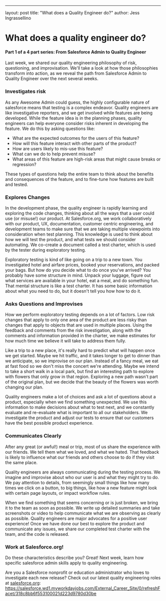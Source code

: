 ---
layout:   post
title:    "What does a Quality Engineer do?"
author: Jess Ingrassellino


# What does a quality engineer do? 

#### Part 1 of a 4 part series: From Salesforce Admin to Quality Engineer
 

Last week, we shared our quality engineering philosophy of risk, questioning, and improvisation. We'll take a look at how those philosophies transform into action, as we reveal the path from Salesforce Admin to Quality Engineer over the next several weeks. 


### Investigates risk 

 As any Awesome Admin could guess, the highly configurable nature of salesforce means that testing is a complex endeavor. Quality engineers are like investigative reporters, and we get involved while features are being developed. While the feature idea is in the planning phases, quality engineers can help everyone consider risks inherent in developing the feature. We do this by asking questions like:

* What are the expected outcomes for the users of this feature?
* How will this feature interact with other parts of the product?
* How are users likely to mis-use this feature?
* What can we do to help prevent misuse?
* What areas of this feature are high-risk areas that might cause breaks or regression?

These types of questions help the entire team to think about the benefits and consequences of the feature, and to fine-tune how features are built and tested.

### Explores Changes

In the development phase, the quality engineer is rapidly learning and exploring the code changes, thinking about all the ways that a user could use (or misuse!) our product. At Salesforce.org, we work collaboratively with our product, UX, documentation, customer centric engineering, and development teams to make sure that we are taking multiple viewpoints into consideration when test planning. This knowledge is used to think about how we will test the product, and what tests we should consider automating. We co-create a document called a test charter, which is used by the tester during exploratory testing. 

Exploratory testing is kind of like going on a trip to a new town. You investigated hotel and airfare prices, booked your reservations, and packed your bags. But how do you decide what to do once you've arrived? You probably have some structure in mind. Unpack your luggage, figure out what services are available in your hotel, eat a meal, and do something fun. That mental structure is like a test charter. It has some basic information about what you need to do, but it doesn't tell you how how to do it.

### Asks Questions and Improvises


How we perform exploratory testing depends on a lot of factors. Low risk changes that apply to only one area of the product are less risky than changes that apply to objects that are used in multiple places. Using the feedback and comments from the risk investigation, along with the comments and information provided in the charter, we make estimates for how much time we believe it will take to address them fully.

Like a trip to a new place, it's really hard to predict what will happen once we get started. Maybe we hit traffic, and it takes longer to get to dinner than we anticipate, so we improvise on our plan. Instead of a fancy meal, we eat at fast food so we don't miss the concert we're attending. Maybe we intend to take a short walk in a local park, but find an interesting path to explore with flowers that only grow in that region. Exploring a new path wasn't part of the original plan, but we decide that the beauty of the flowers was worth changing our plan.

Quality engineers make a lot of choices and ask a lot of questions about a product, especially when we find something unexpected. We use this information to make decisions about what to test next, and we constantly evaluate and re-evaluate what is important to all our stakeholders. We investigate the product and adjust our tests to ensure that our customers have the best possible product experience. 


### Communicates Clearly


After any great (or awful!) meal or trip, most of us share the experience with our friends. We tell them what we loved, and what we hated. That feedback is likely to influence what our friends and others choose to do if they visit the same place.

Quality engineers are always communicating during the testing process. We imagine and improvise about who our user is and what they might try to do. We pay attention to details, from seemingly small things like how many times we click on a button, to big things, like how a new feature might look with certain page layouts, or impact workflow rules. 

When we find something that seems concerning or is just broken, we bring it to the team as soon as possible. We write up detailed summaries and take screenshots or video to help communicate what we are observing as clearly as possible. Quality engineers are major advocates for a positive user experience! Once we have done our best to explore the product and communicate any issues, we share our completed test charter with the team, and the code is released.

### Work at Salesforce.org!

Do these characteristics describe you? Great! Next week, learn how specific salesforce admin skills apply to quality engineering.

Are you a Salesforce nonprofit or education administrator who loves to investigate each new release? Check out our latest quality engineering roles at [salesforce.org](http://salesforce.org/): https://salesforce.wd1.myworkdayjobs.com/External_Career_Site/0/refreshFacet/318c8bb6f553100021d223d9780d30be



